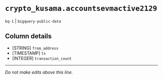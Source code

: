 # `crypto_kusama.accountsevmactive2129`
`bq-1` | `bigquery-public-data`

## Column details
* [STRING]    `from_address`
* [TIMESTAMP] `ts`
* [INTEGER]   `transaction_count`

-------------------------------------------------------------------------------
*Do not make edits above this line.*

